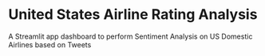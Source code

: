 # United States Airline Rating Analysis
A Streamlit app dashboard to perform Sentiment Analysis on US Domestic Airlines based on Tweets
